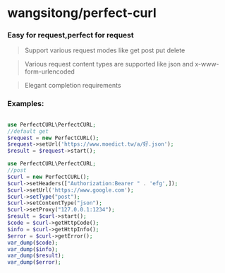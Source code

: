 # wangsitong/perfect-curl
### Easy for request,perfect for request</br>
>Support various request modes like get post put delete

>Various request content types are supported like json and x-www-form-urlencoded

>Elegant completion requirements

### Examples:

```php 

use PerfectCURL\PerfectCURL;
//default get
$request = new PerfectCURL();
$request->setUrl('https://www.moedict.tw/a/好.json');
$result = $request->start();
```

```php
use PerfectCURL\PerfectCURL;
//post
$curl = new PerfectCURL();
$curl->setHeaders(["Authorization:Bearer " . 'efg',]);
$curl->setUrl('https://www.google.com');
$curl->setType("post");
$curl->setContentType("json");
$curl->setProxy("127.0.0.1:1234");
$result = $curl->start();
$code = $curl->getHttpCode();
$info = $curl->getHttpInfo();
$error = $curl->getError();
var_dump($code);
var_dump($info);
var_dump($result);
var_dump($error);



